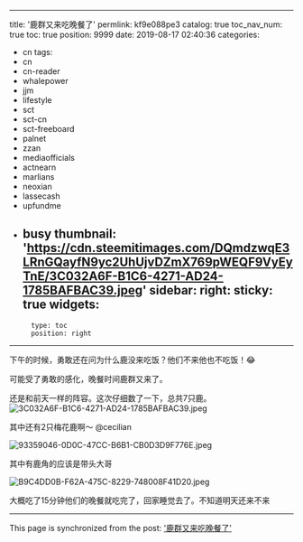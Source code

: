 
---
title: '鹿群又来吃晚餐了'
permlink: kf9e088pe3
catalog: true
toc_nav_num: true
toc: true
position: 9999
date: 2019-08-17 02:40:36
categories:
- cn
tags:
- cn
- cn-reader
- whalepower
- jjm
- lifestyle
- sct
- sct-cn
- sct-freeboard
- palnet
- zzan
- mediaofficials
- actnearn
- marlians
- neoxian
- lassecash
- upfundme
- busy
thumbnail: 'https://cdn.steemitimages.com/DQmdzwqE3LRnGQayfN9yc2UhUjvDZmX769pWEQF9VyEyTnE/3C032A6F-B1C6-4271-AD24-1785BAFBAC39.jpeg'
sidebar:
    right:
        sticky: true
widgets:
    -
        type: toc
        position: right
---


下午的时候，勇敢还在问为什么鹿没来吃饭？他们不来他也不吃饭！😂

可能受了勇敢的感化，晚餐时间鹿群又来了。

还是和前天一样的阵容。这次仔细数了一下，总共7只鹿。
<img src="https://cdn.steemitimages.com/DQmdzwqE3LRnGQayfN9yc2UhUjvDZmX769pWEQF9VyEyTnE/3C032A6F-B1C6-4271-AD24-1785BAFBAC39.jpeg" alt="3C032A6F-B1C6-4271-AD24-1785BAFBAC39.jpeg" /><br/>

其中还有2只梅花鹿啊～ @cecilian

<img src="https://cdn.steemitimages.com/DQmTQfvZcQ6dSNGFzkfmiaEKzdRvT6GgX1329sgoAuxzABq/93359046-0D0C-47CC-B6B1-CB0D3D9F776E.jpeg" alt="93359046-0D0C-47CC-B6B1-CB0D3D9F776E.jpeg" /><br/>

其中有鹿角的应该是带头大哥

<img src="https://cdn.steemitimages.com/DQmUtQ3U9ofiXEUyFhDxXZUaWhjPjGywUBhZe6XBUZUus8r/B9C4DD0B-F62A-475C-8229-748008F41D20.jpeg" alt="B9C4DD0B-F62A-475C-8229-748008F41D20.jpeg" /><br/>

大概吃了15分钟他们的晚餐就吃完了，回家睡觉去了。不知道明天还来不来

- - -

This page is synchronized from the post: ['鹿群又来吃晚餐了'](https://steemit.com/@ericet/kf9e088pe3)
